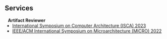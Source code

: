 ## Services

<h4 style="margin:0 10px 0;">Artifact Reviewer</h4>

<ul style="margin:0 0 5px;">
  <li><a href="https://iscaconf.org/isca2023/"><autocolor>International Symposium on Computer Architecture (ISCA) 2023</autocolor></a></li>
  <li><a href="https://microarch.org/micro55/index.php"><autocolor>IEEE/ACM International Symposium on Microarchitecture (MICRO) 2022</autocolor></a></li>
  <!-- <li><a href="https://eccv2022.ecva.net/"><autocolor>European Conference on Computer Vision (ECCV) 2022</autocolor></a></li> -->
</ul>